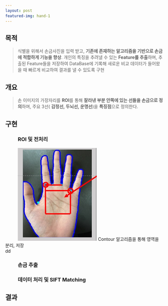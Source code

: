 ```yaml
---
layout: post
featured-img: hand-1
---
```


## 목적 

> 식별을 위해서 손금사진을 입력 받고, **기존에 존재하는 알고리즘을 기반으로 손금에 적합하게 기능을 향상**. 개인의 특징을 추려낼 수 있는 **Feature를 추출**하며, 추출된 Feature들을 저장하여 DataBase에 기록해 새로운 비교 데이터가 들어왔을 때 빠르게 비교하여 결과를 낼 수 있도록 구현

## 개요
>손 이미지의 가장자리를 **ROI**를 통해 **잘라낸 부분 안쪽에 있는 선들을 손금으로 정의**하며, 주요 3선( **감정선, 두뇌선, 운명선**)을 **특징점**으로 정의한다.

<div>
<h2>구현</h2>
<h3 style="margin-left: 40px;">ROI 및 전처리</h3>
    <div>
    <img src="/assets/img/posts/hand-sub1.jpg"  width="50%" height="50%" style="margin-left: 40px; align: legt;"/>
     Contour 알고리즘을 통해 영역을 분리, 저장
     <br>dd
    </div>
</div>

<h3 style="margin-left: 40px;">손금 추출</h3>
<h3 style="margin-left: 40px;">데이터 처리 및 SIFT Matching</h3>

</div>


## 결과
